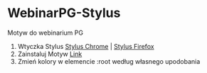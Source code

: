 # WebinarPG-Stylus
Motyw do webinarium PG
1. Wtyczka Stylus
[Stylus Chrome](https://chrome.google.com/webstore/detail/stylus/clngdbkpkpeebahjckkjfobafhncgmne) | 
[Stylus Firefox](https://addons.mozilla.org/firefox/addon/styl-us/)
2. Zainstaluj Motyw
[Link](https://github.com/Perz1val-Hub/WebinarPG-Stylus/raw/main/theme.user.css)
3. Zmień kolory w elemencie :root według własnego upodobania
